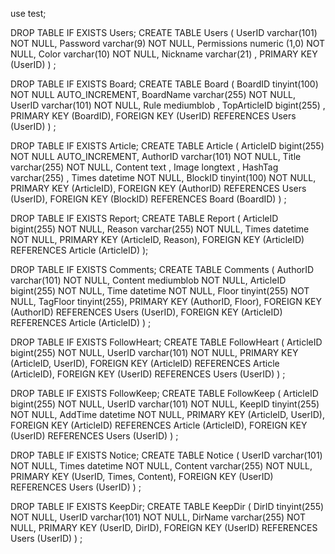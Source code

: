 use test;

DROP TABLE IF EXISTS Users;
CREATE TABLE Users (
UserID varchar(101) NOT NULL,
Password varchar(9) NOT NULL,
Permissions numeric (1,0) NOT NULL,
Color varchar(10) NOT NULL,
Nickname varchar(21) ,
PRIMARY KEY (UserID)
) ;

DROP TABLE IF EXISTS Board;
CREATE TABLE Board (
BoardID tinyint(100) NOT NULL AUTO_INCREMENT,
BoardName varchar(255) NOT NULL,
UserID varchar(101) NOT NULL,
Rule mediumblob ,
TopArticleID bigint(255) ,
PRIMARY KEY (BoardID),
FOREIGN KEY (UserID) REFERENCES Users (UserID)
) ;

DROP TABLE IF EXISTS Article;
CREATE TABLE Article (
	ArticleID bigint(255) NOT NULL AUTO_INCREMENT,
	AuthorID varchar(101) NOT NULL,
	Title varchar(255) NOT NULL,
	Content text ,
	Image longtext ,
	HashTag varchar(255) ,
	Times datetime NOT NULL,
	BlockID tinyint(100) NOT NULL,
PRIMARY KEY (ArticleID),
FOREIGN KEY (AuthorID) REFERENCES Users (UserID),
FOREIGN KEY (BlockID) REFERENCES Board (BoardID)
) ;

DROP TABLE IF EXISTS Report;
CREATE TABLE Report (
ArticleID bigint(255) NOT NULL,
Reason varchar(255) NOT NULL,
Times datetime NOT NULL,
PRIMARY KEY (ArticleID, Reason),
FOREIGN KEY (ArticleID) REFERENCES Article (ArticleID)
);

DROP TABLE IF EXISTS Comments;
CREATE TABLE Comments (
	AuthorID varchar(101) NOT NULL,
	Content mediumblob NOT NULL,
	ArticleID bigint(255) NOT NULL,
	Time datetime NOT NULL,
	Floor tinyint(255) NOT NULL,
	TagFloor tinyint(255),
	PRIMARY KEY (AuthorID, Floor),
FOREIGN KEY (AuthorID) REFERENCES Users (UserID),
FOREIGN KEY (ArticleID) REFERENCES Article (ArticleID)
) ;

DROP TABLE IF EXISTS FollowHeart;
CREATE TABLE FollowHeart (
ArticleID bigint(255) NOT NULL,
UserID varchar(101) NOT NULL,
PRIMARY KEY (ArticleID, UserID),
FOREIGN KEY (ArticleID) REFERENCES Article (ArticleID),
FOREIGN KEY (UserID) REFERENCES Users (UserID)
) ;

DROP TABLE IF EXISTS FollowKeep;
CREATE TABLE FollowKeep (
ArticleID bigint(255) NOT NULL,
UserID varchar(101) NOT NULL,
KeepID tinyint(255) NOT NULL,
AddTime datetime NOT NULL,
PRIMARY KEY (ArticleID, UserID),
FOREIGN KEY (ArticleID) REFERENCES Article (ArticleID),
FOREIGN KEY (UserID) REFERENCES Users (UserID)
) ;

DROP TABLE IF EXISTS Notice;
CREATE TABLE Notice (
UserID varchar(101) NOT NULL,
Times datetime NOT NULL,
Content varchar(255) NOT NULL,
PRIMARY KEY (UserID, Times, Content),
FOREIGN KEY (UserID) REFERENCES Users (UserID)
) ;

DROP TABLE IF EXISTS KeepDir;
CREATE TABLE KeepDir (
DirID tinyint(255) NOT NULL,
UserID varchar(101) NOT NULL,
DirName varchar(255) NOT NULL,
PRIMARY KEY (UserID, DirID),
FOREIGN KEY (UserID) REFERENCES Users (UserID)
) ;
```
